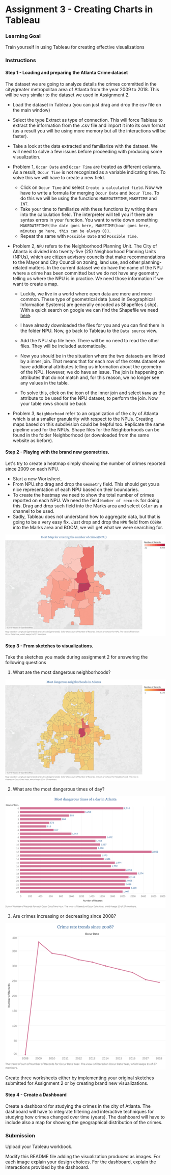 # Assignment 3 - Creating Charts in Tableau

### Learning Goal
Train yourself in using Tableau for creating effective visualizations


### Instructions

#### Step 1 - Loading and preparing the Atlanta Crime dataset

The dataset we are going to analyze details the crimes committed in the city/greater metropolitan area of Atlanta from the year 2009 to 2018. This will be very similar to the dataset we used in Assignment 2.

- Load the dataset in Tableau (you can just drag and drop the csv file on the main window)
- Select the type Extract as type of connection. This will force Tableau to extract the information from the .csv file and import it into its own format (as a result you will be using more memory but all the interactions will be faster).
- Take a look at the data extracted and familiarize with the dataset. We will need to solve a few issues before proceeding with producing some visualization.


- Problem 1, `Occur Date` and `Occur Time` are treated as different columns. As a result, `Occur Time` is not recognized as a variable indicating time. To solve this we will have to create a new field.
  - Click on `Occur Time` and select `Create a calculated field`. Now we have to write a formula for merging `Occur Date` and `Occur Time`. To do this we will be using the functions `MAKEDATETIME`, `MAKETIME` and `INT`.
  - Take your time to familiarize with these functions by writing them into the calculation field. The interpreter will tell you if there are syntax errors in your function. You want to write down something `MAKEDATETIME(the date goes here, MAKETIME(hour goes here, minutes go here, this can be always 0))`.
  - Repeat the same with `Possible Date` and `Possible Time`.


- Problem 2, `NPU` refers to the Neighborhood Planning Unit. The City of Atlanta is divided into twenty-five (25) Neighborhood Planning Units (NPUs), which are citizen advisory councils that make recommendations to the Mayor and City Council on zoning, land use, and other planning-related matters. In the current dataset we do have the name of the NPU where a crime has been committed but we do not have any geometry telling us where the NPU is in practice. We need those information if we want to create a map.

  - Luckily, we live in a world where open data are more and more common. These type of geometrical data (used in Geographical Information Systems) are generally encoded as Shapefiles (.shp). With a quick search on google we can find the Shapefile we need [here](https://dcp-coaplangis.opendata.arcgis.com/datasets/npu).

  - I have already downloaded the files for you and you can find them in the folder NPU. Now, go back to Tableau to the `Data source` view.
  - Add the NPU.shp file here. There will be no need to read the other files. They will be included automatically.
  - Now you should be in the situation where the two datasets are linked by a inner join. That means that for each row of the `COBRA` dataset we have additional attributes telling us information about the geometry of the NPU. However, we do have an issue. The join is happening on attributes that do not match and, for this reason, we no longer see any values in the table.
  - To solve this, click on the icon of the inner join and select `Name` as the attribute to be used for the NPU dataset, to perform the join. Now your table rows should be back


- Problem 3, `Neighborhood` refer to an organization of the city of Atlanta which is at a smaller granularity with respect to the NPUs. Creating maps based on this subdivision could be helpful too. Replicate the same pipeline used for the NPUs. Shape files for the Neighborhoods can be found in the folder Neighborhood (or downloaded from the same website as before).


#### Step 2 - Playing with the brand new geometries.

Let's try to create a heatmap simply showing the number of crimes reported since 2009 on each NPU.

- Start a new Worksheet.
- From NPU.shp drag and drop the `Geometry` field. This should get you a nice representation of each NPU based on their boundaries.
- To create the heatmap we need to show the total number of crimes reported on each NPU. We need the field `Number of records` for doing this. Drag and drop such field into the Marks area and select `Color` as a channel to be used.
- Sadly, Tableau does not understand how to aggregate data, but that is going to be a very easy fix. Just drop and drop the `NPU` field from `COBRA` into the Marks area and BOOM, we will get what we were searching for.

![chart1](/Sheet1.png)




#### Step 3 - From sketches to visualizations.

Take the sketches you made during assignment 2 for answering the following questions

1. What are the most dangerous neighborhoods?

![chart1](/Sheet2.png)


2. What are the most dangerous times of day?

![chart1](/Sheet3.png)

3. Are crimes increasing or decreasing since 2008?

![chart1](/Sheet4.png)

Create three worksheets either by implementing your original sketches submitted for Assignment 2 or by creating brand new visualizations.


#### Step 4 - Create a Dashboard

Create a dashboard for studying the crimes in the city of Atlanta. The dashboard will have to integrate filtering and interactive techniques for studying how crimes changed over time (years). The dashboard will have to include also a map for showing the geographical distribution of the crimes.


### Submission

Upload your Tableau workbook.

Modify this README file adding the visualization produced as images. For each image explain your design choices. For the dashboard, explain the interactions provided by the dashboard.
